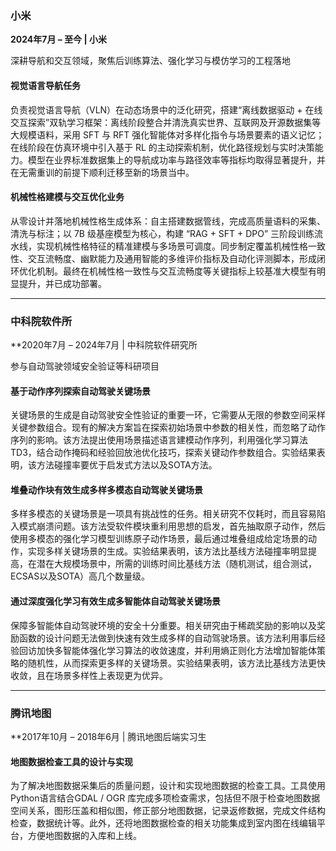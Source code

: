 ### **小米**  

**2024年7月 – 至今 | 小米**  

深耕导航和交互领域，聚焦后训练算法、强化学习与模仿学习的工程落地  

#### 视觉语言导航任务  

负责视觉语言导航（VLN）在动态场景中的泛化研究，搭建“离线数据驱动 + 在线交互探索”双轨学习框架：离线阶段整合并清洗真实世界、互联网及开源数据集等大规模语料，采用 SFT 与 RFT 强化智能体对多样化指令与场景要素的语义记忆；在线阶段在仿真环境中引入基于 RL 的主动探索机制，优化路径规划与实时决策能力。模型在业界标准数据集上的导航成功率与路径效率等指标均取得显著提升，并在无需重训的前提下顺利迁移至新的场景当中。  

#### 机械性格建模与交互优化业务
 
从零设计并落地机械性格生成体系：自主搭建数据管线，完成高质量语料的采集、清洗与标注；以 7B 级基座模型为核心，构建 “RAG + SFT + DPO” 三阶段训练流水线，实现机械性格特征的精准建模与多场景可调度。同步制定覆盖机械性格一致性、交互流畅度、幽默能力及通用智能的多维评价指标及自动化评测脚本，形成闭环优化机制。最终在机械性格一致性与交互流畅度等关键指标上较基准大模型有明显提升，并已成功部署。  

---

### **中科院软件所**    

**2020年7月 – 2024年7月 | 中科院软件研究所  

参与自动驾驶领域安全验证等科研项目  

#### 基于动作序列探索自动驾驶关键场景  

关键场景的生成是自动驾驶安全性验证的重要一环，它需要从无限的参数空间采样关键参数组合。现有的解决方案旨在探索初始场景中参数的相关性，而忽略了动作序列的影响。该方法提出使用场景描述语言建模动作序列，利用强化学习算法TD3，结合动作掩码和经验回放池优化技巧，探索关键动作参数组合。实验结果表明，该方法碰撞率要优于启发式方法以及SOTA方法。  

#### 堆叠动作块有效生成多样多模态自动驾驶关键场景  

多样多模态的关键场景是一项具有挑战性的任务。相关研究不仅耗时，而且容易陷入模式崩溃问题。该方法受软件模块重利用思想的启发，首先抽取原子动作，然后使用多模态的强化学习模型训练原子动作场景，最后通过堆叠组成给定场景的动作，实现多样关键场景的生成。实验结果表明，该方法比基线方法碰撞率明显提高，在潜在大规模场景中，所需的训练时间比基线方法（随机测试，组合测试，ECSAS以及SOTA）高几个数量级。  

#### 通过深度强化学习有效生成多智能体自动驾驶关键场景   

 保障多智能体自动驾驶环境的安全十分重要。相关研究由于稀疏奖励的影响以及奖励函数的设计问题无法做到快速有效生成多样的自动驾驶场景。该方法利用事后经验回访加快多智能体强化学习算法的收敛速度，并利用熵正则化方法增加智能体策略的随机性，从而探索更多样的关键场景。实验结果表明，该方法比基线方法更快收敛，且在场景多样性上表现更为优异。  

---

### **腾讯地图**    

**2017年10月 – 2018年6月 | 腾讯地图后端实习生   

#### 地图数据检查工具的设计与实现   

为了解决地图数据采集后的质量问题，设计和实现地图数据的检查工具。工具使用Python语言结合GDAL / OGR 库完成多项检查需求，包括但不限于检查地图数据空间关系，图形压盖和相似图，修正部分地图数据，记录返修数据，完成文件结构检查，数据统计等。此外，还将地图数据检查的相关功能集成到室内图在线编辑平台，方便地图数据的入库和上线。  






